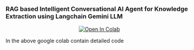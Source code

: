 ### RAG based Intelligent Conversational AI Agent for Knowledge Extraction using Langchain Gemini LLM


<div align ="center">

[![Open In Colab](https://colab.research.google.com/assets/colab-badge.svg)](https://colab.research.google.com/drive/1rUJ_wBEYFZsFijDzjOjI8QD9IBeLfB2s?usp=sharing)

</div>

In the above google colab contain detailed code 
